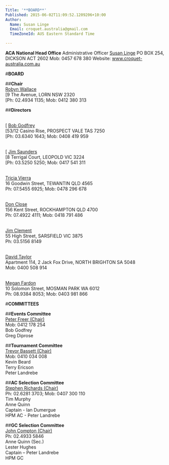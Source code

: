 ```yaml
---
Title: '**BOARD**'
Published: 2015-06-02T11:09:52.1209206+10:00
Author:
  Name: Susan Linge
  Email: croquet.australia@gmail.com
  TimeZoneId: AUS Eastern Standard Time

---
```

**ACA National Head Office**
Administrative Officer
[Susan Linge](mailto:admin@croquet-australia.com.au)
PO BOX 254, DICKSON ACT 2602
Mob: 0457 678 380
Website: www.croquet-australia.com.au

#**BOARD**

##**Chair**
<br/>[Robyn Wallace](mailto:chair@croquet-australia.com.au)
<br/>[9 The Avenue, LORN NSW 2320
<br/>[Ph: 02.4934 1135; Mob: 0412 380 313

##**Directors**

<br/>[ [Bob Godfrey](mailto:bob.godfrey@croquet-australia.com.au)
<br/>[53/12 Casino Rise, PROSPECT VALE TAS 7250
<br/>[Ph: 03.6340 1643; Mob: 0408 419 959

<br/>[ [Jim Saunders](mailto:jim.saunders@croquet-australia.com.au)
<br/>[8 Terrigal Court, LEOPOLD VIC 3224
<br/>[Ph: 03.5250 5250; Mob: 0417 541 311

<br/> [Tricia Vierra](mailto:tricia.vierra@croquet-australia.com.au)
<br/>16 Goodwin Street, TEWANTIN QLD 4565
<br/>Ph: 07.5455 6925; Mob: 0478 296 678

<br/> [Don Close](mailto:don.close@croquet-australia.com.au)
<br/>156 Kent Street, ROCKHAMPTON QLD 4700
<br/>Ph: 07.4922 4111; Mob: 0418 791 486

<br/> [Jim Clement](mailto:jim.clement@croquet-australia.com.au)
<br/>55 High Street, SARSFIELD VIC 3875
<br/>Ph: 03.5156 8149

<br/> [David Taylor](mailto:david.taylor@croquet-australia.com.au)
<br/>Apartment 114, 2 Jack Fox Drive, NORTH BRIGHTON SA 5048
<br/>Mob: 0400 508 914

<br/> [Megan Fardon](mailto:megan.fardon@croquet-australia.com.au)
<br/>10 Solomon Street, MOSMAN PARK WA 6012
<br/>Ph: 08.9384 8053; Mob: 0403 981 866

#**COMMITTEES**

##**Events Committee**
<br/> [Peter Freer (Chair)](mailto:events@croquet-australia.com.au)
<br/>Mob: 0412 178 254
<br/>Bob Godfrey
<br/>Greg Diprose

##**Tournament Committee**
<br/> [Trevor Bassett (Chair)](mailto:tournaments@croquet-australia.com.au)
<br/>Mob: 0410 034 008
<br/>Kevin Beard 
<br/>Terry Ericson
<br/>Peter Landrebe 

##**AC Selection Committee**
<br/> [Stephen Richards (Chair)](Mailto:acselectors@croquet-australia.com.au)
<br/>Ph: 02.6281 3703; Mob: 0407 300 110
<br/>Tim Murphy
<br/>Anne Quinn
<br/>Captain - Ian Dumergue 
<br/>HPM AC - Peter Landrebe

##**GC Selection Committee**
<br/> [John Compton (Chair)](mailto:comptos46@bigpond.com)
<br/>Ph: 02.4933 5846 
<br/>Anne Quinn (Sec.)
<br/>Lester Hughes
<br/>Captain – Peter Landrebe 
<br/>HPM GC